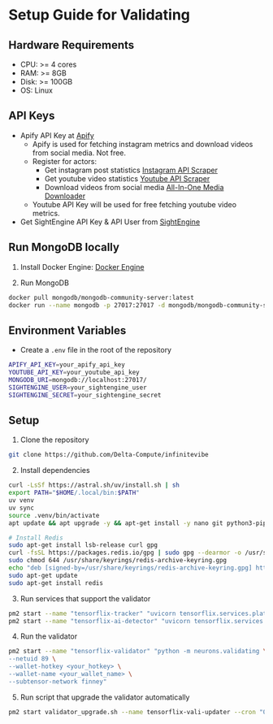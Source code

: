 # Setup Guide for Validating

## Hardware Requirements
- CPU: >= 4 cores
- RAM: >= 8GB
- Disk: >= 100GB
- OS: Linux

## API Keys
- Apify API Key at [Apify](https://docs.apify.com/api/v2)
   - Apify is used for fetching instagram metrics and download videos from social media. Not free.
   - Register for actors:
      - Get instagram post statistics [Instagram API Scraper](https://console.apify.com/actors/RB9HEZitC8hIUXAha)
      - Get youtube video statistics [Youtube API Scraper](https://console.apify.com/actors/h7sDV53CddomktSi5)
      - Download videos from social media [All-In-One Media Downloader](https://console.apify.com/actors/iZbsVYT4VfdMxoIPL)
   - Youtube API Key will be used for free fetching youtube video metrics.
- Get SightEngine API Key & API User from [SightEngine](https://dashboard.sightengine.com/api-credentials)


## Run MongoDB locally

1. Install Docker Engine: [Docker Engine](https://docs.docker.com/engine/install)

2. Run MongoDB

```bash
docker pull mongodb/mongodb-community-server:latest
docker run --name mongodb -p 27017:27017 -d mongodb/mongodb-community-server:latest
```

## Environment Variables
- Create a `.env` file in the root of the repository

```bash
APIFY_API_KEY=your_apify_api_key
YOUTUBE_API_KEY=your_youtube_api_key
MONGODB_URI=mongodb://localhost:27017/
SIGHTENGINE_USER=your_sightengine_user
SIGHTENGINE_SECRET=your_sightengine_secret
```

## Setup

1. Clone the repository

```bash
git clone https://github.com/Delta-Compute/infinitevibe
```

2. Install dependencies

```bash
curl -LsSf https://astral.sh/uv/install.sh | sh
export PATH="$HOME/.local/bin:$PATH"
uv venv
uv sync
source .venv/bin/activate
apt update && apt upgrade -y && apt-get install -y nano git python3-pip jq npm && npm install pm2 -g && pm2 update

# Install Redis
sudo apt-get install lsb-release curl gpg
curl -fsSL https://packages.redis.io/gpg | sudo gpg --dearmor -o /usr/share/keyrings/redis-archive-keyring.gpg
sudo chmod 644 /usr/share/keyrings/redis-archive-keyring.gpg
echo "deb [signed-by=/usr/share/keyrings/redis-archive-keyring.gpg] https://packages.redis.io/deb $(lsb_release -cs) main" | sudo tee /etc/apt/sources.list.d/redis.list
sudo apt-get update
sudo apt-get install redis
```

3. Run services that support the validator

```bash
pm2 start --name "tensorflix-tracker" "uvicorn tensorflix.services.platform_tracker.app:app --host 0.0.0.0 --port 12001"
pm2 start --name "tensorflix-ai-detector" "uvicorn tensorflix.services.ai_detector.app:app --host 0.0.0.0 --port 12002"
```

4. Run the validator

```bash
pm2 start --name "tensorflix-validator" "python -m neurons.validating \
--netuid 89 \
--wallet-hotkey <your_hotkey> \
--wallet-name <your_wallet_name> \
--subtensor-network finney"
```

5. Run script that upgrade the validator automatically

```bash
pm2 start validator_upgrade.sh --name tensorflix-vali-updater --cron "0/30 * * * *" --interpreter /bin/bash --no-autorestart
```
